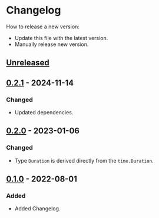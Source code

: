 # Changelog
How to release a new version:
- Update this file with the latest version.
- Manually release new version.

## [Unreleased]

## [0.2.1] - 2024-11-14
### Changed
- Updated dependencies.

## [0.2.0] - 2023-01-06
### Changed
- Type `Duration` is derived directly from the `time.Duration`.

## [0.1.0] - 2022-08-01
### Added
- Added Changelog.

[Unreleased]: https://github.com/strvcom/strv-backend-go-time/compare/v0.2.1...HEAD
[0.2.1]: https://github.com/strvcom/strv-backend-go-time/compare/v0.2.0...v0.2.1
[0.2.0]: https://github.com/strvcom/strv-backend-go-time/compare/v0.1.0...v0.2.0
[0.1.0]: https://github.com/strvcom/strv-backend-go-time/releases/tag/v0.1.0

